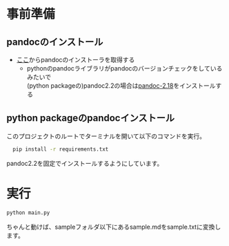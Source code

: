 # 事前準備
## pandocのインストール
- [ここ](https://github.com/jgm/pandoc/releases)からpandocのインストーラを取得する
  - pythonのpandocライブラリがpandocのバージョンチェックをしているみたいで  
  (python packageの)pandoc2.2の場合は[pandoc-2.18](https://github.com/jgm/pandoc/releases/download/2.18/pandoc-2.18-windows-x86_64.zip)をインストールする 
## python packageのpandocインストール
このプロジェクトのルートでターミナルを開いて以下のコマンドを実行。

```sh
  pip install -r requirements.txt
```
pandoc2.2を固定でインストールするようにしています。

# 実行
```sh
python main.py
```
ちゃんと動けば、sampleフォルダ以下にあるsample.mdをsample.txtに変換します。
